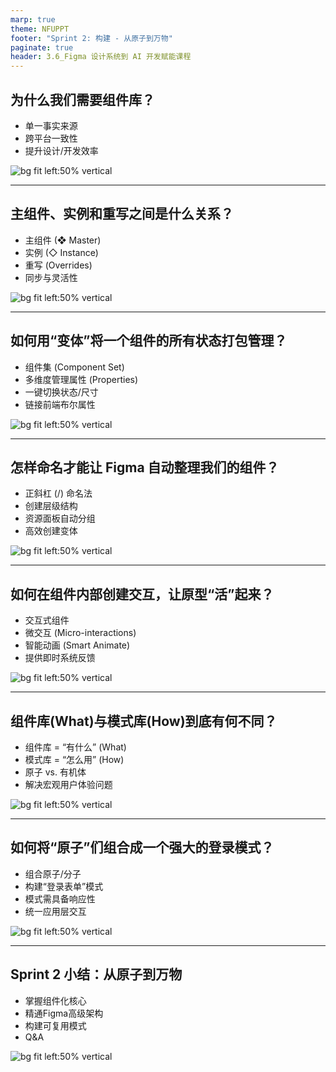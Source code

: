 ```yaml
---
marp: true
theme: NFUPPT
footer: "Sprint 2: 构建 - 从原子到万物"
paginate: true
header: 3.6_Figma 设计系统到 AI 开发赋能课程
---
```


## 为什么我们需要组件库？

- 单一事实来源
- 跨平台一致性
- 提升设计/开发效率

![bg fit left:50% vertical](https://i.imgur.com/n10EzFE.webp)
<!--
[Opener]: 我们已经定义了视觉法则，现在，我们如何确保这些法则在数十甚至数百个界面中得到一致的应用呢？答案就是构建一个组件库。
[Expansion]:
- 单一事实来源: 这意味着设计师和开发者都看着同一份“乐谱”，避免了沟通误差和界面“走音”。
- 跨平台一致性: 无论是Web、iOS还是安卓，用户感受到的品牌体验都是统一的。组件库是实现这种统一的基石。
- 提升设计/开发效率: 想象一下，我们不再需要重复绘制同一个按钮，而是像搭乐高一样，直接取用、组合。这极大地释放了我们的创造力。
[Evidence]: 课程开头的‘用户故事的旅程’活动就是最好的证明——当需求变更时，一个没有组件库的项目会陷入多大的混乱。
[V-Prompt]: A line drawing illustration on a white background of a team of designers and developers building a user interface with giant, clean Lego blocks, representing a component library. The atmosphere is collaborative and efficient. Square aspect ratio.
-->

---

## 主组件、实例和重写之间是什么关系？
- 主组件 (❖ Master)
- 实例 (◇ Instance)
- 重写 (Overrides)
- 同步与灵活性

![bg fit left:50% vertical](https://i.imgur.com/9LTGMp1.webp)

<!--
[Opener]: 理解了组件库的“为什么”，现在我们深入Figma，看看它是“如何”通过三大核心概念实现的。
[Expansion]:
- 主组件 (❖ Master): 这是组件的“模板”或“源头”。记住这个四菱形图标，修改它会影响所有孩子。
- 实例 (◇ Instance): 这是我们在设计稿中实际使用的“副本”，是主组件的链接克隆。
- 重写 (Overrides): 实例可以在不“脱钩”的前提下进行局部修改，比如改文字、换颜色。这就是设计的灵活性所在。
- 同步与灵活性: 主组件保证了系统规范的“同步”，而重写则赋予了具体场景“灵活性”。二者缺一不可。
[Evidence]: 你可以随时通过实例右键选择‘转到主组件 (Go to main component)’来快速定位源头。
[Action]: [行动：演示] 快速演示创建一个主组件，生成实例，修改主组件看实例如何同步变化，再对一个实例进行重写。
[V-Prompt]: Conceptual art on a white background. A central, bold master component icon (❖) radiates clean lines to multiple instance icons (◇). One of the instance icons has a different fill color to visually represent an 'override'. The mood is about connection and controlled variation. Square aspect ratio.
-->

---

## 如何用“变体”将一个组件的所有状态打包管理？
- 组件集 (Component Set)
- 多维度管理属性 (Properties)
- 一键切换状态/尺寸
- 链接前端布尔属性

![bg fit left:50% vertical](https://i.imgur.com/kixBzfK.webp)


<!--
[Opener]: 单个组件很棒，但一个按钮通常有默认、悬停、禁用等多种状态。Figma提供了更优雅的方案：变体。
[Expansion]:
- 组件集 (Component Set): 变体将所有相似的组件打包成一个“集合”，外部看起来还是一个组件，但内部大有乾坤。
- 多维度属性 (Properties): 你可以定义多个“维度”来控制它，比如'Size'、'State'、'Theme'，就像一个控制面板。
- 一键切换状态/尺寸: 设计师使用时，只需在右侧面板点几下，就能得到任何想要的样式，极其高效。
- 链接前端布尔属性: 我们可以将属性命名为'Disabled=True'，这会生成一个开关，并能直接映射给开发，如React中的`<Button disabled={true} />`。
[Evidence]: 大纲中的实践任务——创建一个按钮，通过属性面板管理其尺寸 (Size) 和状态 (State: Default, Hover, Disabled)。
[Action]: [行动：演示] 现场创建一个按钮组件，并将其转化为包含Size和State两个属性的变体组件集。
[V-Prompt]: A line drawing illustration on a white background. A single master button icon is in the center, and branching out from it are clean lines leading to variations in size (Large, Small) and state (Hover, Disabled). The feeling is one of powerful organization and simplicity. Square aspect ratio.
-->

---

## 怎样命名才能让 Figma 自动整理我们的组件？

- 正斜杠 (/) 命名法
- 创建层级结构
- 资源面板自动分组
- 高效创建变体

![bg fit left:50% vertical](https://i.imgur.com/6I7RwnI.webp)

<!--
[Opener]: 随着组件库越来越大，如何快速找到我们想要的东西？答案就在于一个简单的符号——正斜杠。
[Expansion]:
- 正斜杠 (/) 命名法: 通过在名称中使用斜杠，我们告诉Figma组件之间的层级关系。
- 创建层级结构: 例如，'Button/Primary/Large' 就创建了一个三级结构。
- 资源面板自动分组: Figma会识别这些斜杠，并在资源面板中自动生成可折叠的“文件夹”，让你的组件库井井有条。
- 高效创建变体: 当你选中一组用斜杠命名的组件并创建变体时，Figma会自动用斜杠后的名称为你预设好属性和值。
[Evidence]: 命名为 `Icon/Search`, `Button/Large/Primary` 会在资源面板中被自动归类到 `Icon` 和 `Button/Large` 文件夹下。
[V-Prompt]: Abstract visualization on a white background. A text string like 'Button/Primary/Large' is shown, and arrows point from the slashes ('/') to clean, organized folder icons in a side panel. The atmosphere is about automation and clarity. Square aspect ratio.
-->

---

## 如何在组件内部创建交互，让原型“活”起来？

- 交互式组件
- 微交互 (Micro-interactions)
- 智能动画 (Smart Animate)
- 提供即时系统反馈

![bg fit left:50% vertical](https://i.imgur.com/pHUafeZ.webp)


<!--
[Opener]: 我们已经创建了各种状态的组件，但如何让它们在用户操作下自动切换呢？这就是交互式组件的魔力。
[Expansion]:
- 交互式组件: 它允许我们在组件集“内部”设置交互，比如从“Default”状态，在鼠标悬停时自动切换到“Hover”状态。
- 微交互 (Micro-interactions): 这些是完成单个任务的细小交互，是产品精致感的关键，核心是提供清晰的反馈。
- 智能动画 (Smart Animate): 这是实现平滑过渡的利器。只要保证两个变体里图层命名一致，Figma就能自动计算属性变化并生成动画。
- 提供即时系统反馈: 用户每一步操作都应该得到系统的回应，交互式组件让这种反馈的实现变得前所未有的简单。
[Evidence]: 最经典的案例就是用智能动画制作从三条横线的汉堡菜单平滑过渡到'X'形关闭图标的微交互。
[Action]: [行动：演示] 演示如何为一个按钮变体集添加'On hover'交互，并使用智能动画。
[V-Prompt]: A line drawing illustration on a white background. A hamburger menu icon (three lines) is shown on the left, and a close 'X' icon is on the right. Smooth, curved motion lines connect them, indicating a fluid transformation. The mood is dynamic and intuitive. Square aspect ratio.
-->

---

## 组件库(What)与模式库(How)到底有何不同？
- 组件库 = “有什么” (What)
- 模式库 = “怎么用” (How)
- 原子 vs. 有机体
- 解决宏观用户体验问题

![bg fit left:50% vertical]()

<!--
[Opener]: 我们已经掌握了创建单个“乐高积木”（组件）的技巧。但如何用这些积木搭建出一座“城堡”呢？这就引出了模式库的概念。
[Expansion]:
- 组件库 = “有什么”: 它定义了我们可用的最小UI元素，就像一本食材清单，里面有面粉、鸡蛋、糖。
- 模式库 = “怎么用”: 它定义了如何组合这些组件来解决一个具体的用户问题，就像一本菜谱，教我们如何用食材做出一个蛋糕。
- 原子 vs. 有机体: 在原子设计理论中，组件是原子或分子，而模式则是更高级的“有机体”或“模板”。
- 解决宏观用户体验问题: 模式关注的是用户流程，比如“用户如何登录？”，而不仅仅是“按钮长什么样？”。
[Evidence]: 一个按钮是组件，但一个由“标签”、“输入框”和“按钮”组成的“登录表单”，就是一个模式。
[V-Prompt]: Conceptual art on a a white background. On the left side, there's a neat pile of individual Lego bricks (representing components). On the right side, these same bricks are assembled into a recognizable small car (representing a pattern). An arrow flows from left to right. The mood is about purposeful composition. Square aspect ratio.
-->

---

## 如何将“原子”们组合成一个强大的登录模式？
- 组合原子/分子
- 构建“登录表单”模式
- 模式需具备响应性
- 统一应用层交互

![bg fit left:50% vertical]()

<!--
[Opener]: 理论说完了，我们来动手实践。看看如何将前面学到的原子组件，组合成一个可复用的“登录表单”模式。
[Expansion]:
- 组合原子/分子: 我们将拖出之前做好的“输入框”、“标签”和“按钮”组件的实例。
- 构建“登录表单”模式: 将它们按照逻辑和视觉规范组合起来，形成一个解决“用户登录”这个特定任务的集合。
- 模式需具备响应性: 这个登录表单本身也应该是一个组件，并且要设置好自动布局，确保它在不同尺寸的屏幕上表现良好。
- 统一应用层交互: 通过构建模式，我们确保了所有表单都遵循相同的交互和布局规范，这极大地提升了用户体验的一致性。
[Evidence]: 高级的模式，其内部的输入框组件本身就应该有Default、Active、Error等变体，从而构建出一个高度系统化的表单系统。
[Action]: [行动：提问] 问学生，除了登录表单，他们还能想到哪些可以用组件组合出来的常见模式？（例如：搜索栏、卡片、导航栏）
[V-Prompt]: A clean line drawing on a white background. Smaller, separate components like an 'input field' and a 'button' are shown with dashed lines and arrows, indicating they are being assembled into a complete, cohesive 'login form' layout. The feeling is one of constructive assembly. Square aspect ratio.
-->

---

## Sprint 2 小结：从原子到万物
- 掌握组件化核心
- 精通Figma高级架构
- 构建可复用模式
- Q&A

![bg fit left:50% vertical]()

<!--
[Opener]: 恭喜大家完成了Sprint 2的学习！我们从最小的原子出发，一步步学会了如何构建灵活、可维护的组件，并最终将它们组合成了解决实际问题的模式。
[Expansion]:
- 掌握组件化核心: 我们理解了组件化的必要性，以及Figma中主组件与实例的工作原理。
- 精通Figma高级架构: 我们通过变体、命名法和交互式组件，学会了构建真正强大且高效的组件系统。
- 构建可复用模式: 我们更进一步，学会了如何超越单个组件，思考如何通过模式来系统性地解决用户体验问题。
- Q&A: 现在是提问环节，大家对今天的内容有什么疑问吗？
[Evidence]: 你现在工具箱里已经装满了从原子到模式的各种工具，足以应对复杂的设计系统挑战。
[V-Prompt]: A line drawing illustration on a white background of an open, organized toolbox. Inside, different compartments contain tools neatly labeled 'Components', 'Variants', and 'Patterns'. The atmosphere is one of accomplishment and being well-equipped for the next steps. Square aspect ratio.
-->